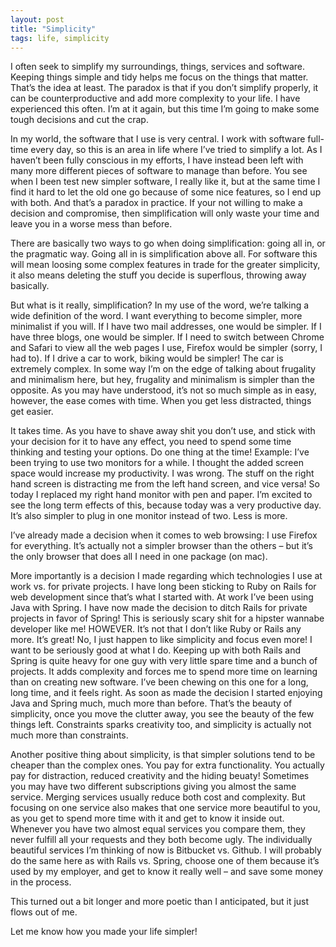```yaml
---
layout: post
title: "Simplicity"
tags: life, simplicity
---
```



I often seek to simplify my surroundings, things, services and software. Keeping things simple and tidy helps me focus on the things that matter. That’s the idea at least. The paradox is that if you don’t simplify properly, it can be counterproductive and add more complexity to your life. I have experienced this often. I’m at it again, but this time I’m going to make some tough decisions and cut the crap.

In my world, the software that I use is very central. I work with software full-time every day, so this is an area in life where I’ve tried to simplify a lot. As I haven’t been fully conscious in my efforts, I have instead been left with many more different pieces of software to manage than before. You see when I been test new simpler software, I really like it, but at the same time I find it hard to let the old one go because of some nice features, so I end up with both. And that’s a paradox in practice. If your not willing to make a decision and compromise, then simplification will only waste your time and leave you in a worse mess than before.

There are basically two ways to go when doing simplification: going all in, or the pragmatic way. Going all in is simplification above all. For software this will mean loosing some complex features in trade for the greater simplicity, it also means deleting the stuff you decide is superflous, throwing away basically.

But what is it really, simplification? In my use of the word, we’re talking a wide definition of the word. I want everything to become simpler, more minimalist if you will. If I have two mail addresses, one would be simpler. If I have three blogs, one would be simpler. If I need to switch between Chrome and Safari to view all the web pages I use, Firefox would be simpler (sorry, I had to). If I drive a car to work, biking would be simpler! The car is extremely complex. In some way I’m on the edge of talking about frugality and minimalism here, but hey, frugality and minimalism is simpler than the opposite. As you may have understood, it’s not so much simple as in easy, however, the ease comes with time. When you get less distracted, things get easier.

It takes time. As you have to shave away shit you don’t use, and stick with your decision for it to have any effect, you need to spend some time thinking and testing your options. Do one thing at the time! Example: I’ve been trying to use two monitors for a while. I thought the added screen space would increase my productivity. I was wrong. The stuff on the right hand screen is distracting me from the left hand screen, and vice versa! So today I replaced my right hand monitor with pen and paper. I’m excited to see the long term effects of this, because today was a very productive day. It’s also simpler to plug in one monitor instead of two. Less is more.

I’ve already made a decision when it comes to web browsing: I use Firefox for everything. It’s actually not a simpler browser than the others – but it’s the only browser that does all I need in one package (on mac).

More importantly is a decision I made regarding which technologies I use at work vs. for private projects. I have long been sticking to Ruby on Rails for web development since that’s what I started with. At work I’ve been using Java with Spring. I have now made the decision to ditch Rails for private projects in favor of Spring! This is seriously scary shit for a hipster wannabe developer like me! HOWEVER. It’s not that I don’t like Ruby or Rails any more. It’s great! No, I just happen to like simplicity and focus even more! I want to be seriously good at what I do. Keeping up with both Rails and Spring is quite heavy for one guy with very little spare time and a bunch of projects. It adds complexity and forces me to spend more time on learning than on creating new software. I’ve been chewing on this one for a long, long time, and it feels right. As soon as made the decision I started enjoying Java and Spring much, much more than before. That’s the beauty of simplicity, once you move the clutter away, you see the beauty of the few things left. Constraints sparks creativity too, and simplicity is actually not much more than constraints.

Another positive thing about simplicity, is that simpler solutions tend to be cheaper than the complex ones. You pay for extra functionality. You actually pay for distraction, reduced creativity and the hiding beuaty! Sometimes you may have two different subscriptions giving you almost the same service. Merging services usually reduce both cost and complexity. But focusing on one service also makes that one service more beautiful to you, as you get to spend more time with it and get to know it inside out. Whenever you have two almost equal services you compare them, they never fulfill all your requests and they both become ugly. The individually beautiful services I’m thinking of now is Bitbucket vs. Github. I will probably do the same here as with Rails vs. Spring, choose one of them because it’s used by my employer, and get to know it really well – and save some money in the process.

This turned out a bit longer and more poetic than I anticipated, but it just flows out of me.

Let me know how you made your life simpler!
